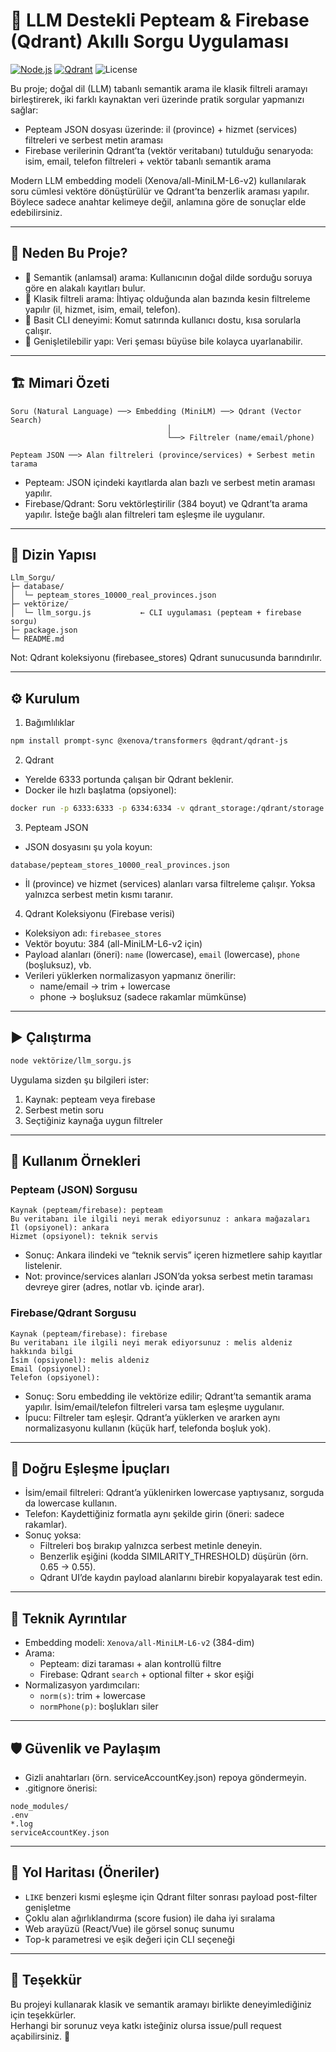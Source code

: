 # 🔎 LLM Destekli Pepteam & Firebase (Qdrant) Akıllı Sorgu Uygulaması

[![Node.js](https://img.shields.io/badge/Node.js-%3E=18.x-339933?logo=node.js&logoColor=white)](https://nodejs.org/)
[![Qdrant](https://img.shields.io/badge/Qdrant-Vector%20DB-FF4F00?logo=qdrant)](https://qdrant.tech/)
![License](https://img.shields.io/badge/license-MIT-blue)

Bu proje; doğal dil (LLM) tabanlı semantik arama ile klasik filtreli aramayı birleştirerek, iki farklı kaynaktan veri üzerinde pratik sorgular yapmanızı sağlar:
- Pepteam JSON dosyası üzerinde: il (province) + hizmet (services) filtreleri ve serbest metin araması
- Firebase verilerinin Qdrant’ta (vektör veritabanı) tutulduğu senaryoda: isim, email, telefon filtreleri + vektör tabanlı semantik arama

Modern LLM embedding modeli (Xenova/all-MiniLM-L6-v2) kullanılarak soru cümlesi vektöre dönüştürülür ve Qdrant’ta benzerlik araması yapılır. Böylece sadece anahtar kelimeye değil, anlamına göre de sonuçlar elde edebilirsiniz.

---

## 🧭 Neden Bu Proje?
- 🤖 Semantik (anlamsal) arama: Kullanıcının doğal dilde sorduğu soruya göre en alakalı kayıtları bulur.
- 🔎 Klasik filtreli arama: İhtiyaç olduğunda alan bazında kesin filtreleme yapılır (il, hizmet, isim, email, telefon).
- 🧩 Basit CLI deneyimi: Komut satırında kullanıcı dostu, kısa sorularla çalışır.
- 🧰 Genişletilebilir yapı: Veri şeması büyüse bile kolayca uyarlanabilir.

---

## 🏗️ Mimari Özeti

```
Soru (Natural Language) ──> Embedding (MiniLM) ──> Qdrant (Vector Search)
                                   │
                                   └──> Filtreler (name/email/phone)

Pepteam JSON ──> Alan filtreleri (province/services) + Serbest metin tarama
```

- Pepteam: JSON içindeki kayıtlarda alan bazlı ve serbest metin araması yapılır.
- Firebase/Qdrant: Soru vektörleştirilir (384 boyut) ve Qdrant’ta arama yapılır. İsteğe bağlı alan filtreleri tam eşleşme ile uygulanır.

---

## 📂 Dizin Yapısı

```
Llm_Sorgu/
├─ database/
│  └─ pepteam_stores_10000_real_provinces.json
├─ vektörize/
│  └─ llm_sorgu.js           ← CLI uygulaması (pepteam + firebase sorgu)
├─ package.json
└─ README.md
```

Not: Qdrant koleksiyonu (firebasee_stores) Qdrant sunucusunda barındırılır.

---

## ⚙️ Kurulum

1) Bağımlılıklar
```bash
npm install prompt-sync @xenova/transformers @qdrant/qdrant-js
```

2) Qdrant
- Yerelde 6333 portunda çalışan bir Qdrant beklenir.
- Docker ile hızlı başlatma (opsiyonel):
```bash
docker run -p 6333:6333 -p 6334:6334 -v qdrant_storage:/qdrant/storage qdrant/qdrant
```

3) Pepteam JSON
- JSON dosyasını şu yola koyun:
```
database/pepteam_stores_10000_real_provinces.json
```
- İl (province) ve hizmet (services) alanları varsa filtreleme çalışır. Yoksa yalnızca serbest metin kısmı taranır.

4) Qdrant Koleksiyonu (Firebase verisi)
- Koleksiyon adı: `firebasee_stores`
- Vektör boyutu: 384 (all-MiniLM-L6-v2 için)
- Payload alanları (öneri): `name` (lowercase), `email` (lowercase), `phone` (boşluksuz), vb.
- Verileri yüklerken normalizasyon yapmanız önerilir:
  - name/email → trim + lowercase
  - phone → boşluksuz (sadece rakamlar mümkünse)

---

## ▶️ Çalıştırma

```bash
node vektörize/llm_sorgu.js
```

Uygulama sizden şu bilgileri ister:
1) Kaynak: pepteam veya firebase
2) Serbest metin soru
3) Seçtiğiniz kaynağa uygun filtreler

---

## 🔹 Kullanım Örnekleri

### Pepteam (JSON) Sorgusu
```
Kaynak (pepteam/firebase): pepteam
Bu veritabanı ile ilgili neyi merak ediyorsunuz : ankara mağazaları
İl (opsiyonel): ankara
Hizmet (opsiyonel): teknik servis
```
- Sonuç: Ankara ilindeki ve “teknik servis” içeren hizmetlere sahip kayıtlar listelenir.
- Not: province/services alanları JSON’da yoksa serbest metin taraması devreye girer (adres, notlar vb. içinde arar).

### Firebase/Qdrant Sorgusu
```
Kaynak (pepteam/firebase): firebase
Bu veritabanı ile ilgili neyi merak ediyorsunuz : melis aldeniz hakkında bilgi
İsim (opsiyonel): melis aldeniz
Email (opsiyonel): 
Telefon (opsiyonel): 
```
- Sonuç: Soru embedding ile vektörize edilir; Qdrant’ta semantik arama yapılır. İsim/email/telefon filtreleri varsa tam eşleşme uygulanır.
- İpucu: Filtreler tam eşleşir. Qdrant’a yüklerken ve ararken aynı normalizasyonu kullanın (küçük harf, telefonda boşluk yok).

---

## 🧪 Doğru Eşleşme İpuçları

- İsim/email filtreleri: Qdrant’a yüklenirken lowercase yaptıysanız, sorguda da lowercase kullanın.
- Telefon: Kaydettiğiniz formatla aynı şekilde girin (öneri: sadece rakamlar).
- Sonuç yoksa:
  - Filtreleri boş bırakıp yalnızca serbest metinle deneyin.
  - Benzerlik eşiğini (kodda SIMILARITY_THRESHOLD) düşürün (örn. 0.65 → 0.55).
  - Qdrant UI’de kaydın payload alanlarını birebir kopyalayarak test edin.

---

## 🧠 Teknik Ayrıntılar

- Embedding modeli: `Xenova/all-MiniLM-L6-v2` (384-dim)
- Arama:
  - Pepteam: dizi taraması + alan kontrollü filtre
  - Firebase: Qdrant `search` + optional filter + skor eşiği
- Normalizasyon yardımcıları:
  - `norm(s)`: trim + lowercase
  - `normPhone(p)`: boşlukları siler

---

## 🛡️ Güvenlik ve Paylaşım

- Gizli anahtarları (örn. serviceAccountKey.json) repoya göndermeyin.
- .gitignore önerisi:
```
node_modules/
.env
*.log
serviceAccountKey.json
```

---

## 🧭 Yol Haritası (Öneriler)

- `LIKE` benzeri kısmi eşleşme için Qdrant filter sonrası payload post-filter genişletme
- Çoklu alan ağırlıklandırma (score fusion) ile daha iyi sıralama
- Web arayüzü (React/Vue) ile görsel sonuç sunumu
- Top-k parametresi ve eşik değeri için CLI seçeneği

---

## 🙌 Teşekkür

Bu projeyi kullanarak klasik ve semantik aramayı birlikte deneyimlediğiniz için teşekkürler.  
Herhangi bir sorunuz veya katkı isteğiniz olursa issue/pull request açabilirsiniz. 🚀
